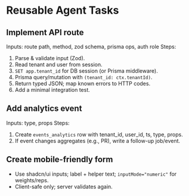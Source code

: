 # Reusable Agent Tasks

## Implement API route

Inputs: route path, method, zod schema, prisma ops, auth role
Steps:

1) Parse & validate input (Zod).
2) Read tenant and user from session.
3) `SET app.tenant_id` for DB session (or Prisma middleware).
4) Prisma query/mutation with `(tenant_id: ctx.tenantId)`.
5) Return typed JSON; map known errors to HTTP codes.
6) Add a minimal integration test.

## Add analytics event

Inputs: type, props
Steps:

1) Create `events_analytics` row with tenant_id, user_id, ts, type, props.
2) If event changes aggregates (e.g., PR), write a follow-up job/event.

## Create mobile-friendly form

- Use shadcn/ui inputs; label + helper text; `inputMode="numeric"` for weights/reps.
- Client-safe only; server validates again.
